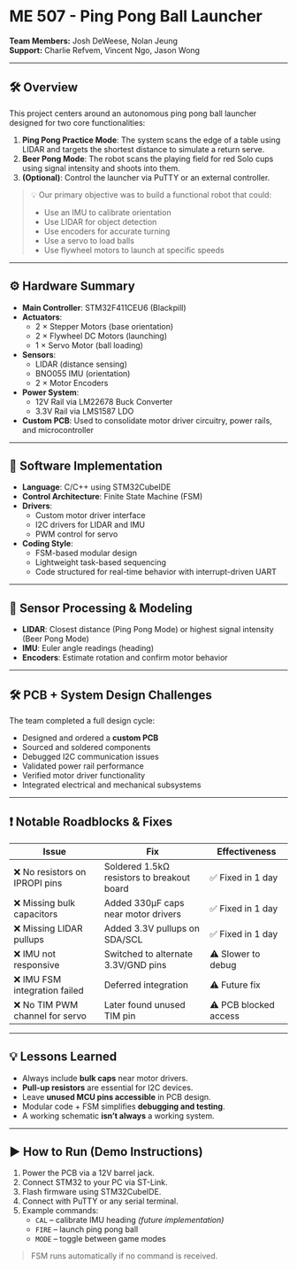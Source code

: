 # ME 507 - Ping Pong Ball Launcher

**Team Members:** Josh DeWeese, Nolan Jeung  
**Support:** Charlie Refvem, Vincent Ngo, Jason Wong

---

## 🛠️ Overview

This project centers around an autonomous ping pong ball launcher designed for two core functionalities:

1. **Ping Pong Practice Mode**: The system scans the edge of a table using LIDAR and targets the shortest distance to simulate a return serve.
2. **Beer Pong Mode**: The robot scans the playing field for red Solo cups using signal intensity and shoots into them.
3. **(Optional)**: Control the launcher via PuTTY or an external controller.

> 💡 Our primary objective was to build a functional robot that could:
> - Use an IMU to calibrate orientation  
> - Use LIDAR for object detection  
> - Use encoders for accurate turning  
> - Use a servo to load balls  
> - Use flywheel motors to launch at specific speeds  

---

## ⚙️ Hardware Summary

- **Main Controller**: STM32F411CEU6 (Blackpill)
- **Actuators**:
  - 2 × Stepper Motors (base orientation)
  - 2 × Flywheel DC Motors (launching)
  - 1 × Servo Motor (ball loading)
- **Sensors**:
  - LIDAR (distance sensing)
  - BNO055 IMU (orientation)
  - 2 × Motor Encoders
- **Power System**:
  - 12V Rail via LM22678 Buck Converter  
  - 3.3V Rail via LMS1587 LDO
- **Custom PCB**: Used to consolidate motor driver circuitry, power rails, and microcontroller

---

## 🧠 Software Implementation

- **Language**: C/C++ using STM32CubeIDE
- **Control Architecture**: Finite State Machine (FSM)
- **Drivers**:
  - Custom motor driver interface
  - I2C drivers for LIDAR and IMU
  - PWM control for servo
- **Coding Style**:
  - FSM-based modular design
  - Lightweight task-based sequencing
  - Code structured for real-time behavior with interrupt-driven UART

---

## 🧪 Sensor Processing & Modeling

- **LIDAR**: Closest distance (Ping Pong Mode) or highest signal intensity (Beer Pong Mode)
- **IMU**: Euler angle readings (heading)
- **Encoders**: Estimate rotation and confirm motor behavior

---

## 🛠️ PCB + System Design Challenges

The team completed a full design cycle:

- Designed and ordered a **custom PCB**
- Sourced and soldered components
- Debugged I2C communication issues
- Validated power rail performance
- Verified motor driver functionality
- Integrated electrical and mechanical subsystems

---

## ❗ Notable Roadblocks & Fixes

| Issue | Fix | Effectiveness |
|-------|-----|---------------|
| ❌ No resistors on IPROPI pins | Soldered 1.5kΩ resistors to breakout board | ✅ Fixed in 1 day |
| ❌ Missing bulk capacitors | Added 330µF caps near motor drivers | ✅ Fixed in 1 day |
| ❌ Missing LIDAR pullups | Added 3.3V pullups on SDA/SCL | ✅ Fixed in 1 day |
| ❌ IMU not responsive | Switched to alternate 3.3V/GND pins | ⚠️ Slower to debug |
| ❌ IMU FSM integration failed | Deferred integration | ⚠️ Future fix |
| ❌ No TIM PWM channel for servo | Later found unused TIM pin | ⚠️ PCB blocked access |

---

## 💡 Lessons Learned

- Always include **bulk caps** near motor drivers.
- **Pull-up resistors** are essential for I2C devices.
- Leave **unused MCU pins accessible** in PCB design.
- Modular code + FSM simplifies **debugging and testing**.
- A working schematic **isn’t always** a working system.

---

## ▶️ How to Run (Demo Instructions)

1. Power the PCB via a 12V barrel jack.
2. Connect STM32 to your PC via ST-Link.
3. Flash firmware using STM32CubeIDE.
4. Connect with PuTTY or any serial terminal.
5. Example commands:
   - `CAL` – calibrate IMU heading *(future implementation)*
   - `FIRE` – launch ping pong ball
   - `MODE` – toggle between game modes

> FSM runs automatically if no command is received.

